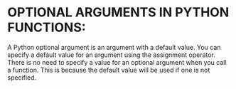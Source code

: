 # OPTIONAL ARGUMENTS IN PYTHON FUNCTIONS:

A Python optional argument is an argument with a default value. You can specify a default value for an argument using the assignment operator. There is no need to specify a value for an optional argument when you call a function. This is because the default value will be used if one is not specified.